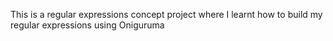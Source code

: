 This is a regular expressions concept project where I learnt how to build my regular expressions using Oniguruma
